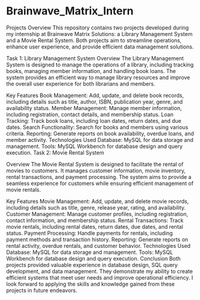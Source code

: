 # Brainwave_Matrix_Intern
Projects Overview
This repository contains two projects developed during my internship at Brainwave Matrix Solutions: a Library Management System and a Movie Rental System. Both projects aim to streamline operations, enhance user experience, and provide efficient data management solutions.

Task 1: Library Management System
Overview
The Library Management System is designed to manage the operations of a library, including tracking books, managing member information, and handling book loans. The system provides an efficient way to manage library resources and improve the overall user experience for both librarians and members.

Key Features
Book Management: Add, update, and delete book records, including details such as title, author, ISBN, publication year, genre, and availability status.
Member Management: Manage member information, including registration, contact details, and membership status.
Loan Tracking: Track book loans, including loan dates, return dates, and due dates.
Search Functionality: Search for books and members using various criteria.
Reporting: Generate reports on book availability, overdue loans, and member activity.
Technologies Used
Database: MySQL for data storage and management.
Tools: MySQL Workbench for database design and query execution.
Task 2: Movie Rental System

Overview
The Movie Rental System is designed to facilitate the rental of movies to customers. It manages customer information, movie inventory, rental transactions, and payment processing. The system aims to provide a seamless experience for customers while ensuring efficient management of movie rentals.

Key Features
Movie Management: Add, update, and delete movie records, including details such as title, genre, release year, rating, and availability.
Customer Management: Manage customer profiles, including registration, contact information, and membership status.
Rental Transactions: Track movie rentals, including rental dates, return dates, due dates, and rental status.
Payment Processing: Handle payments for rentals, including payment methods and transaction history.
Reporting: Generate reports on rental activity, overdue rentals, and customer behavior.
Technologies Used
Database: MySQL for data storage and management.
Tools: MySQL Workbench for database design and query execution.
Conclusion
Both projects provided valuable experience in database design, SQL query development, and data management. They demonstrate my ability to create efficient systems that meet user needs and improve operational efficiency. I look forward to applying the skills and knowledge gained from these projects in future endeavors.
